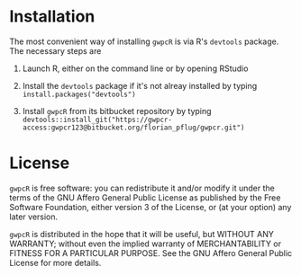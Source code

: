 # Installation

The most convenient way of installing `gwpcR` is via R's `devtools` package. The necessary steps
are

1. Launch R, either on the command line or by opening RStudio

2. Install the `devtools` package if it's not alreay installed by typing
   `install.packages("devtools")`

3. Install `gwpcR` from its bitbucket repository by typing
   `devtools::install_git("https://gwpcr-access:gwpcr123@bitbucket.org/florian_pflug/gwpcr.git")`

# License

`gwpcR` is free software: you can redistribute it and/or modify it under the
terms of the GNU Affero General Public License as published by the Free
Software Foundation, either version 3 of the License, or (at your option) any
later version.

`gwpcR` is distributed in the hope that it will be useful, but WITHOUT ANY
WARRANTY; without even the implied warranty of MERCHANTABILITY or FITNESS FOR
A PARTICULAR PURPOSE.  See the GNU Affero General Public License for more
details.
